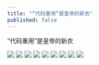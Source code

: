 ```yaml
---
title: "“代码重用”是皇帝的新衣"
published: false
---
```

“代码重用”是皇帝的新衣

![](./1.jpg)
![](./2.jpg)
![](./3.jpg)
![](./4.jpg)
![](./5.jpg)
![](./6.jpg)
![](./7.jpg)
![](./8.jpg)
![](./9.jpg)
